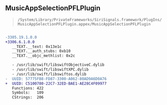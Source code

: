 ## MusicAppSelectionPFLPlugin

> `/System/Library/PrivateFrameworks/SiriSignals.framework/PlugIns/MusicAppSelectionPFLPlugin.appex/MusicAppSelectionPFLPlugin`

```diff

-3305.19.1.0.0
+3306.6.1.0.0
   __TEXT.__text: 0x13e1c
   __TEXT.__auth_stubs: 0xb10
   __TEXT.__objc_methlist: 0x2c

   - /usr/lib/swift/libswiftObjectiveC.dylib
   - /usr/lib/swift/libswiftXPC.dylib
   - /usr/lib/swift/libswiftos.dylib
-  UUID: 57775FB8-FD87-3300-A062-80AD9A6D0A76
+  UUID: C5100780-22C7-32ED-BAE1-AE28C4F09977
   Functions: 422
   Symbols:   109
   CStrings:  206

```
